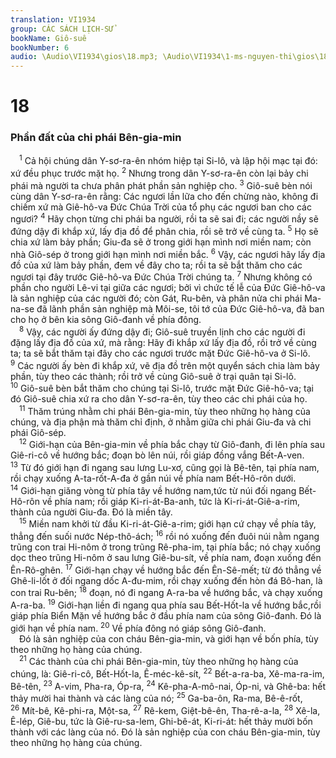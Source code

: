 ```yaml
---
translation: VI1934
group: CÁC SÁCH LỊCH-SỬ
bookName: Giô-suê 
bookNumber: 6
audio: \Audio\VI1934\gios\18.mp3; \Audio\VI1934\1-ms-nguyen-thi\gios\18.mp3
---
```


<div class="title"><h1>18</h1><h3>Phần đất của chi phái Bên-gia-min</h3></div>
<span class="verse gios_18_1"> <sup>1</sup> Cả hội chúng dân Y-sơ-ra-ên nhóm hiệp tại Si-lô, và lập hội mạc tại đó: xứ đều phục trước mặt họ. </span>
<span class="verse gios_18_2"><sup>2</sup> Nhưng trong dân Y-sơ-ra-ên còn lại bảy chi phái mà người ta chưa phân phát phần sản nghiệp cho. </span>
<span class="verse gios_18_3"><sup>3</sup> Giô-suê bèn nói cùng dân Y-sơ-ra-ên rằng: Các ngươi lần lữa cho đến chừng nào, không đi chiếm xứ mà Giê-hô-va Đức Chúa Trời của tổ phụ các ngươi ban cho các ngươi? </span>
<span class="verse gios_18_4"><sup>4</sup> Hãy chọn từng chi phái ba người, rồi ta sẽ sai đi; các người nầy sẽ đứng dậy đi khắp xứ, lấy địa đồ để phân chia, rồi sẽ trở về cùng ta. </span>
<span class="verse gios_18_5"><sup>5</sup> Họ sẽ chia xứ làm bảy phần; Giu-đa sẽ ở trong giới hạn mình nơi miền nam; còn nhà Giô-sép ở trong giới hạn mình nơi miền bắc. </span>
<span class="verse gios_18_6"><sup>6</sup> Vậy, các ngươi hãy lấy địa đồ của xứ làm bảy phần, đem về đây cho ta; rồi ta sẽ bắt thăm cho các ngươi tại đây trước Giê-hô-va Đức Chúa Trời chúng ta. </span>
<span class="verse gios_18_7"><sup>7</sup> Nhưng không có phần cho người Lê-vi tại giữa các ngươi; bởi vì chức tế lễ của Đức Giê-hô-va là sản nghiệp của các người đó; còn Gát, Ru-bên, và phân nửa chi phái Ma-na-se đã lãnh phần sản nghiệp mà Môi-se, tôi tớ của Đức Giê-hô-va, đã ban cho họ ở bên kia sông Giô-đanh về phía đông. <br/></span>
<span class="verse gios_18_8"> <sup>8</sup> Vậy, các người ấy đứng dậy đi; Giô-suê truyền lịnh cho các người đi đặng lấy địa đồ của xứ, mà rằng: Hãy đi khắp xứ lấy địa đồ, rồi trở về cùng ta; ta sẽ bắt thăm tại đây cho các ngươi trước mặt Đức Giê-hô-va ở Si-lô. </span>
<span class="verse gios_18_9"><sup>9</sup> Các người ấy bèn đi khắp xứ, vẽ địa đồ trên một quyển sách chia làm bảy phần, tùy theo các thành; rồi trở về cùng Giô-suê ở trại quân tại Si-lô. </span>
<span class="verse gios_18_10"><sup>10</sup> Giô-suê bèn bắt thăm cho chúng tại Si-lô, trước mặt Đức Giê-hô-va; tại đó Giô-suê chia xứ ra cho dân Y-sơ-ra-ên, tùy theo các chi phái của họ. <br/></span>
<span class="verse gios_18_11"> <sup>11</sup> Thăm trúng nhằm chi phái Bên-gia-min, tùy theo những họ hàng của chúng, và địa phận mà thăm chỉ định, ở nhằm giữa chi phái Giu-đa và chi phái Giô-sép. <br/></span>
<span class="verse gios_18_12"> <sup>12</sup> Giới-hạn của Bên-gia-min về phía bắc chạy từ Giô-đanh, đi lên phía sau Giê-ri-cô về hướng bắc; đoạn bò lên núi, rồi giáp đồng vắng Bết-A-ven. </span>
<span class="verse gios_18_13"><sup>13</sup> Từ đó giới hạn đi ngang sau lưng Lu-xơ, cũng gọi là Bê-tên, tại phía nam, rồi chạy xuống A-ta-rốt-A-đa ở gần núi về phía nam Bết-Hô-rôn dưới. </span>
<span class="verse gios_18_14"><sup>14</sup> Giới-hạn giăng vòng từ phía tây về hướng nam,tức từ núi đối ngang Bết-Hô-rôn về phía nam; rồi giáp Ki-ri-át-Ba-anh, tức là Ki-ri-át-Giê-a-rim, thành của người Giu-đa. Đó là miền tây. <br/></span>
<span class="verse gios_18_15"> <sup>15</sup> Miền nam khởi từ đầu Ki-ri-át-Giê-a-rim; giới hạn cứ chạy về phía tây, thẳng đến suối nước Nép-thô-ách; </span>
<span class="verse gios_18_16"><sup>16</sup> rồi nó xuống đến đuôi núi nằm ngang trũng con trai Hi-nôm ở trong trũng Rê-pha-im, tại phía bắc; nó chạy xuống dọc theo trũng Hi-nôm ở sau lưng Giê-bu-sít, về phía nam, đoạn xuống đến Ên-Rô-ghên. </span>
<span class="verse gios_18_17"><sup>17</sup> Giới-hạn chạy về hướng bắc đến Ên-Sê-mết; từ đó thẳng về Ghê-li-lốt ở đối ngang dốc A-đu-mim, rồi chạy xuống đến hòn đá Bô-han, là con trai Ru-bên; </span>
<span class="verse gios_18_18"><sup>18</sup> đoạn, nó đi ngang A-ra-ba về hướng bắc, và chạy xuống A-ra-ba. </span>
<span class="verse gios_18_19"><sup>19</sup> Giới-hạn liền đi ngang qua phía sau Bết-Hốt-la về hướng bắc,rồi giáp phía Biển Mặn về hướng bắc ở đầu phía nam của sông Giô-đanh. Đó là giới hạn về phía nam. </span>
<span class="verse gios_18_20"><sup>20</sup> Về phía đông nó giáp sông Giô-đanh. <br/> Đó là sản nghiệp của con cháu Bên-gia-min, và giới hạn về bốn phía, tùy theo những họ hàng của chúng. <br/></span>
<span class="verse gios_18_21"> <sup>21</sup> Các thành của chi phái Bên-gia-min, tùy theo những họ hàng của chúng, là: Giê-ri-cô, Bết-Hốt-la, Ê-méc-kê-sít, </span>
<span class="verse gios_18_22"><sup>22</sup> Bết-a-ra-ba, Xê-ma-ra-im, Bê-tên, </span>
<span class="verse gios_18_23"><sup>23</sup> A-vim, Pha-ra, Óp-ra, </span>
<span class="verse gios_18_24"><sup>24</sup> Kê-pha-A-mô-nai, Óp-ni, và Ghê-ba: hết thảy mười hai thành và các làng của nó; </span>
<span class="verse gios_18_25"><sup>25</sup> Ga-ba-ôn, Ra-ma, Bê-ê-rốt, </span>
<span class="verse gios_18_26"><sup>26</sup> Mít-bê, Kê-phi-ra, Một-sa, </span>
<span class="verse gios_18_27"><sup>27</sup> Rê-kem, Giệt-bê-ên, Tha-rê-a-la, </span>
<span class="verse gios_18_28"><sup>28</sup> Xê-la, Ê-lép, Giê-bu, tức là Giê-ru-sa-lem, Ghi-bê-át, Ki-ri-át: hết thảy mười bốn thành với các làng của nó. Đó là sản nghiệp của con cháu Bên-gia-min, tùy theo những họ hàng của chúng. <br/></span>
